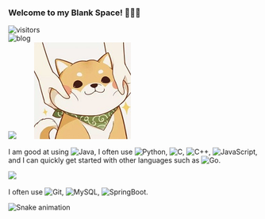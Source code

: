 ### Welcome to my Blank Space! 👋👋👋

![visitors](https://visitor-badge.glitch.me/badge?page_id=BlankSpacePlus.BlankSpacePlus.README)&emsp;&emsp;&emsp;&emsp;&emsp;&emsp;&emsp;&emsp;&emsp;&emsp;&emsp;&emsp;&emsp;&emsp;&emsp;&emsp;&emsp;&emsp;&emsp;&emsp;&emsp;&emsp;&emsp;&emsp;&emsp;&emsp;&emsp;&emsp;&emsp;&emsp;&emsp; ![blog](https://img.shields.io/badge/blog-https%3A%2F%2Fblankspace.blog.csdn.net-red)<br>
![](https://github-readme-stats.vercel.app/api?username=BlankSpacePlus&show_icons=true&theme=tokyonight&count_private=true) &emsp;&emsp; [![](images/柴柴.png)](https://blankspace.blog.csdn.net)<br>

I am good at using ![Java](https://img.shields.io/badge/-Java-3f4441?style=plastic&logo=Java), I often use ![Python](https://img.shields.io/badge/-Python-8fcfd1?style=plastic&logo=Python), ![C](https://img.shields.io/badge/-C-8fcfd1?style=plastic&logo=C), ![C++](https://img.shields.io/badge/-C%2B%2B-8fcfd1?style=plastic&logo=C%2B%2B), ![JavaScript](https://img.shields.io/badge/-JavaScript-3f4441?style=plastic&logo=JavaScript), and I can quickly get started with other languages such as ![Go](https://img.shields.io/badge/-Go-3f4441?style=plastic&logo=Go).

[![](https://github-readme-stats.vercel.app/api/top-langs/?username=BlankSpacePlus&layout=compact)](https://github.com/anuraghazra/github-readme-stats)

I often use ![Git](https://img.shields.io/badge/-Git-black?style=plastic&logo=git), ![MySQL](https://img.shields.io/badge/-MySQL-black?style=plastic&logo=mysql), ![SpringBoot](https://img.shields.io/badge/-SpringBoot-black?style=plastic&logo=springboot).

![Snake animation](https://github.com/BlankSpacePlus/BlankSpacePlus/blob/output/github-contribution-grid-snake.svg)
